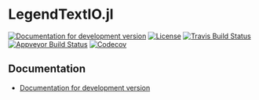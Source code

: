 # LegendTextIO.jl

[![Documentation for development version](https://img.shields.io/badge/docs-dev-blue.svg)](https://legend-exp.github.io/LegendTextIO.jl/dev)
[![License](http://img.shields.io/badge/license-MIT-brightgreen.svg?style=flat)](LICENSE.md)
[![Travis Build Status](https://travis-ci.com/legend-exp/LegendTextIO.jl.svg?branch=master)](https://travis-ci.com/legend-exp/LegendTextIO.jl)
[![Appveyor Build Status](https://ci.appveyor.com/api/projects/status/github/legend-exp/LegendTextIO.jl?branch=master&svg=true)](https://ci.appveyor.com/project/legend-exp/LegendTextIO-jl)
[![Codecov](https://codecov.io/gh/legend-exp/LegendTextIO.jl/branch/master/graph/badge.svg)](https://codecov.io/gh/legend-exp/LegendTextIO.jl)


## Documentation

* [Documentation for development version](https://legend-exp.github.io/LegendTextIO.jl/dev)
